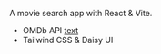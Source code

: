A movie search app with React & Vite.

* OMDb API [text](https://www.omdbapi.com/)
* Tailwind CSS & Daisy UI